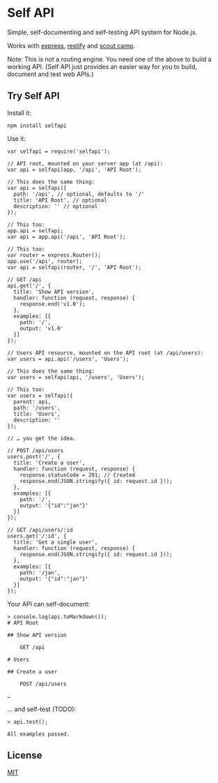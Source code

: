 # Self API

Simple, self-documenting and self-testing API system for Node.js.

Works with [express](http://expressjs.com/), [restify](http://restify.com/) and
[scout camp](https://github.com/espadrine/sc).

Note: This is not a routing engine. You need one of the above to build a working
API. (Self API just provides an easier way for you to build, document and test
web APIs.)


## Try Self API

Install it:

```
npm install selfapi
```

Use it:

```
var selfapi = require('selfapi');

// API root, mounted on your server app (at /api):
var api = selfapi(app, '/api', 'API Root');

// This does the same thing:
var api = selfapi({
  path: '/api', // optional, defaults to '/'
  title: 'API Root', // optional
  description: '' // optional
});

// This too:
app.api = selfapi;
var api = app.api('/api', 'API Root');

// This too:
var router = express.Router();
app.use('/api', router);
var api = selfapi(router, '/', 'API Root');

// GET /api
api.get('/', {
  title: 'Show API version',
  handler: function (request, response) {
    response.end('v1.0');
  },
  examples: [{
    path: '/',
    output: 'v1.0'
  }]
});

// Users API resource, mounted on the API root (at /api/users):
var users = api.api('/users', 'Users');

// This does the same thing:
var users = selfapi(api, '/users', 'Users');

// This too:
var users = selfapi({
  parent: api,
  path: '/users',
  title: 'Users',
  description: ''
});

// … you get the idea.

// POST /api/users
users.post('/', {
  title: 'Create a user',
  handler: function (request, response) {
    response.statusCode = 201; // Created
    response.end(JSON.stringify({ id: request.id }));
  },
  examples: [{
    path: '/',
    output: '{"id":"jan"}'
  }]
});

// GET /api/users/:id
users.get('/:id', {
  title: 'Get a single user',
  handler: function (request, response) {
    response.end(JSON.stringify({ id: request.id }));
  },
  examples: [{
    path: '/jan',
    output: '{"id":"jan"}'
  }]
});
```

Your API can self-document:

```
> console.log(api.toMarkdown());
# API Root

## Show API version

    GET /api

# Users

## Create a user

    POST /api/users

…
```

… and self-test (TODO):

```
> api.test();

All examples passed.
```


## License

[MIT](https://github.com/jankeromnes/selfapi/blob/master/LICENSE)

